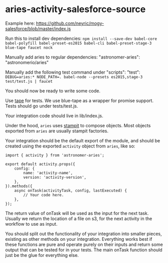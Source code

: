 # aries-activity-salesforce-source

Example here: <https://github.com/neyric/mogy-salesforce/blob/master/index.js>

Run this to install dev dependencies:
`npm install --save-dev babel-core babel-polyfill babel-preset-es2015 babel-cli babel-preset-stage-3 blue-tape faucet nock`

Manually add aries to regular dependencies:
"astronomer-aries": "astronomerio/aries"

Manually add the following test command under "scripts":
"test": `DEBUG=aries:* NODE_PATH=. babel-node --presets es2015,stage-3 test/test.js | faucet`

You should now be ready to write some code.

Use [tape](https://github.com/substack/tape) for tests.
We use blue-tape as a wrapper for promise support.
Tests should go under tests/test.js.

Your integration code should live in lib/index.js.

Under the hood, `aries` uses [stampit](https://github.com/stampit-org/stampit) to compose objects.
Most objects exported from `aries` are usually stampit factories.

Your integration should be the default export of the module, and should be created
using the exported `activity` object from `aries`, like so:

```
import { activity } from 'astronomer-aries';

export default activity.props({
    config: {
        name: 'activity-name',
        version: 'activity-version',
    },
}).methods({
    async onTask(activityTask, config, lastExecuted) {
        // Your code here.
    },
});
```

The return value of onTask will be used as the input for the next task.
Usually we return the location of a file on s3, for the next activity in
the workflow to use as input.

You should split out the functionality of your integration into smaller pieces,
existing as other methods on your integration.  Everything works best if these
functions are pure and operate purely on their inputs and return some output
that can be tested for in your tests.  The main onTask function should just
be the glue for everything else.
